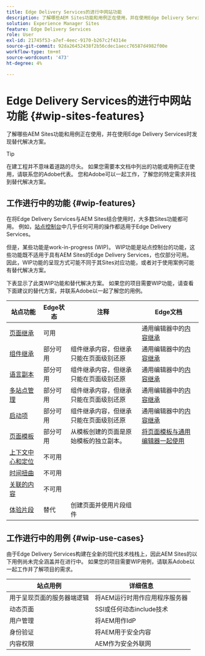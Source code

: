 ```yaml
---
title: Edge Delivery Services的进行中网站功能
description: 了解哪些AEM Sites功能和用例正在使用，并在使用Edge Delivery Services时发现替代解决方案。
solution: Experience Manager Sites
feature: Edge Delivery Services
role: User
exl-id: 21745f53-a7ef-4eec-9170-b267c2f4314e
source-git-commit: 92da26452438f2b56cdec1aecc76587d4982f00e
workflow-type: tm+mt
source-wordcount: '473'
ht-degree: 4%

---
```


# Edge Delivery Services的进行中网站功能 {#wip-sites-features}

了解哪些AEM Sites功能和用例正在使用，并在使用Edge Delivery Services时发现替代解决方案。

>[!TIP]
>
>在建工程并不意味着道路的尽头。 如果您需要本文档中列出的功能或用例正在使用，请联系您的Adobe代表。 您和Adobe可以一起工作，了解您的特定需求并找到替代解决方案。

## 工作进行中的功能 {#wip-features}

在将Edge Delivery Services与AEM Sites结合使用时，大多数Sites功能都可用。 例如，[站点控制台](/help/sites-cloud/authoring/sites-console/introduction.md)中几乎任何可用的操作都适用于Edge Delivery Services。

但是，某些功能是work-in-progress (WIP)。 WIP功能是站点控制台的功能，这些功能既不适用于具有AEM Sites的Edge Delivery Services，也仅部分可用。 因此，WIP功能的呈现方式可能不同于其Sites对应功能，或者对于使用案例可能有替代解决方案。

下表显示了此类WIP功能和替代解决方案。 如果您的项目需要WIP功能，请查看下面建议的替代方案，并联系Adobe以一起了解您的用例。

| 站点功能 | Edge状态 | 注释 | Edge文档 |
|---|---|---|---|
| [页面继承](/help/sites-cloud/administering/msm-and-translation.md) | 可用 |  | 通用编辑器中的[内容继承](/help/sites-cloud/authoring/universal-editor/inheritance.md) |
| [组件继承](/help/sites-cloud/administering/msm-and-translation.md) | 部分可用 | 组件继承内容，但继承只能在页面级别还原 | 通用编辑器中的[内容继承](/help/sites-cloud/authoring/universal-editor/inheritance.md) |
| [语言副本](/help/sites-cloud/administering/translation/overview.md) | 部分可用 | 组件继承内容，但继承只能在页面级别还原 | 通用编辑器中的[内容继承](/help/sites-cloud/authoring/universal-editor/inheritance.md) |
| [多站点管理](/help/sites-cloud/administering/msm/overview.md) | 部分可用 | 组件继承内容，但继承只能在页面级别还原 | 通用编辑器中的[内容继承](/help/sites-cloud/authoring/universal-editor/inheritance.md) |
| [启动项](/help/sites-cloud/authoring/launches/overview.md) | 部分可用 | 组件继承内容，但继承只能在页面级别还原 | 通用编辑器中的[内容继承](/help/sites-cloud/authoring/universal-editor/inheritance.md) |
| [页面模板](/help/sites-cloud/authoring/page-editor/templates.md) | 部分可用 | 从模板创建的页面是原始模板的独立副本。 | [将页面模板与通用编辑器一起使用](/help/sites-cloud/authoring/universal-editor/templates.md) |
| [上下文中心和定位](/help/sites-cloud/authoring/personalization/overview.md) | 不可用 |  |  |
| [时间扭曲](/help/sites-cloud/authoring/launches/preview.md) | 不可用 |  |  |
| [关联的内容](/help/sites-cloud/authoring/page-editor/editor-side-panel.md#associated-content-browser) | 不可用 |  |  |
| [体验片段](/help/sites-cloud/authoring/fragments/experience-fragments.md) | 替代 | 创建页面并使用片段组件 |  |

## 工作进行中的用例 {#wip-use-cases}

由于Edge Delivery Services构建在全新的现代技术栈栈上，因此AEM Sites的以下用例尚未完全涵盖并在进行中。 如果您的项目需要WIP用例，请联系Adobe以一起工作并了解项目的需求。

| 站点用例 | 详细信息 |
|---|---|
| 用于呈现页面的服务器端逻辑 | 将AEM运行时用作应用程序服务器 |
| 动态页面 | SSI或任何动态include技术 |
| 用户管理 | 将AEM用作IdP |
| 身份验证 | 将AEM用于安全内容 |
| 内容权限 | AEM作为安全外联网 |

